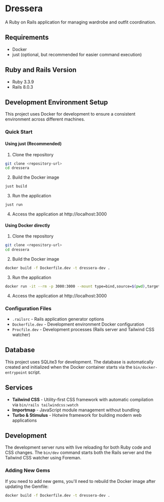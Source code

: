 # Dressera

A Ruby on Rails application for managing wardrobe and outfit coordination.

## Requirements

- Docker
- just (optional, but recommended for easier command execution)

## Ruby and Rails Version

- Ruby 3.3.9
- Rails 8.0.3

## Development Environment Setup

This project uses Docker for development to ensure a consistent environment across different machines.

### Quick Start

#### Using just (Recommended)

1. Clone the repository

```bash
git clone <repository-url>
cd dressera
```

2. Build the Docker image

```bash
just build
```

3. Run the application

```bash
just run
```

4. Access the application at http://localhost:3000

#### Using Docker directly

1. Clone the repository

```bash
git clone <repository-url>
cd dressera
```

2. Build the Docker image

```bash
docker build -f Dockerfile.dev -t dressera-dev .
```

3. Run the application

```bash
docker run -it --rm -p 3000:3000 --mount type=bind,source=$(pwd),target=/rails --name dressera dressera-dev
```

4. Access the application at http://localhost:3000

### Configuration Files

- `.railsrc` - Rails application generator options
- `Dockerfile.dev` - Development environment Docker configuration
- `Procfile.dev` - Development processes (Rails server and Tailwind CSS watcher)

## Database

This project uses SQLite3 for development. The database is automatically created and initialized when the Docker container starts via the `bin/docker-entrypoint` script.

## Services

- **Tailwind CSS** - Utility-first CSS framework with automatic compilation via `bin/rails tailwindcss:watch`
- **Importmap** - JavaScript module management without bundling
- **Turbo & Stimulus** - Hotwire framework for building modern web applications

## Development

The development server runs with live reloading for both Ruby code and CSS changes. The `bin/dev` command starts both the Rails server and the Tailwind CSS watcher using Foreman.

### Adding New Gems

If you need to add new gems, you'll need to rebuild the Docker image after updating the Gemfile:

```bash
docker build -f Dockerfile.dev -t dressera-dev .
```
